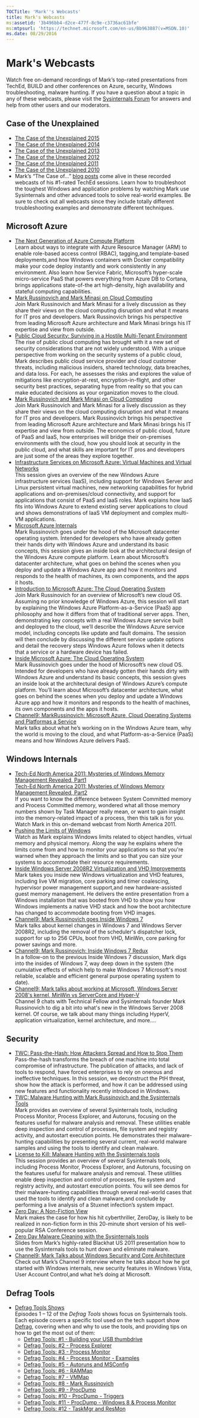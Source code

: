 ```yaml
---
TOCTitle: 'Mark''s Webcasts' 
title: Mark's Webcasts 
ms:assetid: '3b496bb4-d2ce-477f-8c9e-c3736ac61bfe' 
ms:mtpsurl: 'https://technet.microsoft.com/en-us/Bb963887(v=MSDN.10)' 
ms.date: 08/29/2016
---
```


Mark's Webcasts
===============

Watch free on-demand recordings of Mark’s top-rated presentations from
TechEd, BUILD and other conferences on Azure, security, Windows
troubleshooting, malware hunting. If you have a question about a topic
in any of these webcasts, please visit the [Sysinternals
Forum](http://forum.sysinternals.com/) for answers and help from other
users and our moderators.


## Case of the Unexplained

 - [The Case of the Unexplained 2015](http://channel9.msdn.com/events/ignite/2015/brk3316)  
 - [The Case of the Unexplained 2014](http://channel9.msdn.com/events/teched/northamerica/2014/win-b354)  
 - [The Case of the Unexplained 2013](http://channel9.msdn.com/events/teched/northamerica/2013/wca-b306#fbid=iji0b0vlcbg)  
 - [The Case of the Unexplained 2012](http://channel9.msdn.com/events/teched/northamerica/2012/wcl301)  
 - [The Case of the Unexplained 2011](http://channel9.msdn.com/events/teched/northamerica/2011/wcl304)  
 - [The Case of the Unexplained 2010](http://channel9.msdn.com/events/teched/northamerica/2010/wcl315)  
 - Mark’s  “The Case of…” [blog posts](http://technet.microsoft.com/en-us/sysinternals/bb963890.aspx) come alive in  these recorded webcasts of his #1-rated TechEd sessions. Learn how to troubleshoot the toughest Windows and application problems by watching Mark use Sysinternals and other advanced tools to solve real-world examples. Be sure to check out all webcasts since they include totally different troubleshooting examples and demonstrate different techniques. 


## Microsoft Azure

 - [The Next Generation of  Azure Compute Platform](http://channel9.msdn.com/events/build/2015/3-618)  
Learn about ways to  integrate with Azure Resource Manager (ARM) to  enable  role-based  access  control (RBAC), tagging,and template-based  deployments,and how Windows containers  with Docker  compatibility make your code deploy  instantly and work consistently in  any environment. Also learn how Service Fabric, Microsoft’s hyper-scale micro-service PaaS that powers  everything  from Azure DB  to  Cortana, brings  applications state-of-the art high-density, high availability and stateful computing capabilities. 
 - [Mark Russinovich and Mark Minasi  on  Cloud Computing](http://channel9.msdn.com/events/ignite/2015/brk2477)  
Join Mark Russinovich and Mark Minasi  for a lively  discussion  as  they share their views on  the cloud computing disruption  and what it  means for IT  pros and developers. Mark Russinovich brings  his perspective from leading Microsoft Azure architecture and Mark Minasi  brings  his IT  expertise and view from outside.
 - [Public Cloud Security: Surviving in a Hostile Multi-Tenant Environment](http://channel9.msdn.com/events/teched/northamerica/2014/dcim-b306)  
 The rise of  public  cloud computing has brought with it a new set of  security considerations  that are not widely  understood. With a unique  perspective from working on  the security systems of a public  cloud,  Mark describes public  cloud service provider and cloud customer threats, including malicious insiders, shared  technology, data breaches, and data loss. For each, he  assesses the risks and explores the value of  mitigations like encryption-at-rest, encryption-in-flight, and other security best practices,  separating  hype from reality so  that you can make educated decisions as  your organization moves to  the cloud.  
 - [Mark Russinovich and Mark Minasi  on  Cloud Computing](http://channel9.msdn.com/events/teched/northamerica/2014/dcim-b386)  
 Join Mark Russinovich and Mark Minasi  for a lively  discussion  as  they share their views on  the cloud computing disruption  and what it  means for IT  pros and developers. Mark Russinovich brings  his perspective from leading Microsoft Azure architecture and Mark Minasi  brings  his IT  expertise and view from outside. The economics of  public  cloud,  future  of  PaaS and IaaS, how enterprises will bridge  their on-premises environments with the cloud,  how you should  look at  security in  the public  cloud,  and what skills  are important for IT  pros and developers  are just some of  the areas they explore together. 
 - [Infrastructure Services on  Microsoft Azure:  Virtual Machines and Virtual Networks](http://channel9.msdn.com/events/teched/northamerica/2013/mdc-b212)  
 This session gives an  overview of  the new Windows Azure infrastructure  services (IaaS), including support for Windows Server  and Linux persistent  virtual machines, new networking  capabilities for hybrid  applications and on-premises/cloud connectivity, and support for applications that consist of  PaaS and IaaS roles.  Mark explains how IaaS fits into Windows Azure to  extend  existing server  applications to  cloud and shows demonstrations  of  IaaS VM  deployment  and complex multi-VM applications. 
 - [Microsoft  Azure Internals](http://channel9.msdn.com/events/teched/northamerica/2013/wad-b402)  
  Mark Russinovich goes under the hood of  the Microsoft datacenter  operating system. Intended for developers  who have already gotten their hands dirty with Windows Azure and understand  its basic concepts, this session gives an  inside  look at  the architectural design  of  the Windows Azure compute platform. Learn about Microsoft’s datacenter  architecture, what goes on  behind  the scenes  when you deploy  and update  a Windows Azure app and how it  monitors and responds to  the health  of  machines, its own components, and the apps it  hosts.  
 - [Introduction to  Microsoft Azure:  The Cloud Operating System](http://channel9.msdn.com/events/build/build2011/sac-852f)  
  Join Mark Russinovich for an  overview of  Microsoft’s new cloud OS. Assuming no  prior knowledge of  Windows Azure,  this session will start by  explaining  the Windows Azure Platform-as-a-Service (PaaS)  app philosophy  and how it  differs from that of  traditional server  apps. Then, demonstrating key concepts with a real Windows Azure service built and deployed to  the cloud,  we’ll describe the Windows Azure service model,  including concepts like update  and fault domains. The session will then conclude by  discussing  the different service update  options and detail  the recovery steps Windows Azure follows when it  detects that a service or a hardware device  has failed. 
 - [Inside Microsoft Azure:  The Cloud Operating System](http://channel9.msdn.com/events/build/build2011/sac-853t)  
  Mark Russinovich goes under the hood of  Microsoft’s new cloud OS. Intended for developers  who have already gotten  their hands dirty with Windows Azure and understand  its basic concepts, this session gives an  inside  look at  the architectural design  of  Windows Azure’s compute platform. You’ll  learn about Microsoft’s datacenter  architecture, what goes on  behind  the scenes  when you deploy  and update  a Windows Azure app and how it  monitors and responds to  the health  of  machines, its own components  and the apps it  hosts.  
 - [Channel9:  MarkRussinovich: Microsoft Azure,  Cloud Operating Systems and Platformas a Service](http://channel9.msdn.com/shows/going+deep/mark-russinovich-windows-azure-cloud-operating-systems-and-platform-as-a-service)  
 Mark talks about what he’s working on  in  the Windows Azure team, why the world is  moving  to  the cloud,  and what Platform-as-a-Service (PaaS)  means and how Windows Azure delivers PaaS.

## Windows Internals

 - [Tech-Ed North America 2011: Mysteries of  Windows Memory  Management  Revealed, Part1](http://channel9.msdn.com/events/teched/northamerica/2011/wcl405)  
[Tech-Ed North America 2011: Mysteries of  Windows Memory  Management  Revealed, Part2](http://channel9.msdn.com/events/teched/northamerica/2011/wcl406)  
If  you want to  know the difference  between System  Committed memory  and Process Committed memory, wondered what all those memory  numbers shown by  Task Manager really  mean, or  want to  gain insight into the memory-related  impact  of a process, then this talk is  for you. Watch Mark in  this on-demand webcast from North America 2011. 
 - [Pushing the Limits  of  Windows](https://channel9.msdn.com/events/teched/europe/2009/cli402)  
 Watch as  Mark explains Windows limits  related to  object  handles, virtual memory  and physical memory. Along the way he  explains where the limits  come from and how to  monitor your applications so  that you're  warned  when they approach the limits  and so  that you can size your systems to  accommodate their resource requirements. 
 - [Inside Windows Server  2008R2  Virtualization  and VHD Improvements](https://channel9.msdn.com/events/teched/northamerica/2009/vir401)  
Mark takes you inside  new Windows virtualization  and VHD features, including live VM  migration,  core parking and timer coalescing, hypervisor  power management  support,and new hardware-assisted guest memory  management. He  delivers the entire  presentation from a Windows installation that was booted  from VHD to  show you how Windows implements  a native  VHD stack and how the boot architecture has changed to  accommodate booting from VHD images. 
 - [Channel9:  Mark Russinovich goes Inside  Windows 7](http://channel9.msdn.com/shows/going+deep/mark-russinovich-inside-windows-7/)  
 Mark talks about kernel  changes in  Windows 7 and Windows Server  2008R2, including the removal of  the scheduler's dispatcher  lock, support for up  to  256 CPUs, boot from VHD, MinWin, core parking for power savings and more. 
 - [Channel9:  Mark Russinovich: Inside  Windows 7 Redux](http://channel9.msdn.com/shows/going+deep/mark-russinovich-inside-windows-7-redux)  
  In a follow-on to  the previous Inside  Windows 7 discussion, Mark digs into the insides of  Windows 7,  way deep down in  the system  (the cumulative effects of  which help to  make Windows 7 Microsoft's most reliable, scalable and efficient general purpose operating system  to  date).  
 - [Channel9:  Mark talks about working at  Microsoft,  Windows Server  2008's  kernel, MinWin  vs  ServerCore  and Hyper-V](http://channel9.msdn.com/shows/going+deep/mark-russinovich-on-working-at-microsoft-windows-server-2008-kernel-minwin-vs-servercore-hyperv/)  
 Channel 9 chats with Technical Fellow  and Sysinternals founder Mark Russinovich to  dig a bit into what's  new in  the Windows Server  2008 kernel. Of  course, we  talk about many things  including HyperV, application virtualization, kernel  architecture, and more....


## Security

 - [TWC: Pass-the-Hash:  How Attackers Spread  and How to  Stop Them](http://channel9.msdn.com/events/teched/northamerica/2014/dcim-b359)  
  Pass-the-hash transforms  the breach  of  one machine into total compromise  of  infrastructure. The publication of  attacks, and lack of  tools to  respond, have forced  enterprises to  rely on  onerous and ineffective techniques. In  this session, we  deconstruct the PtH threat, show how the attack  is  performed,  and how it  can be  addressed using new features and functionality recently introduced  in  Windows.
 - [TWC: Malware Hunting with Mark Russinovich and the Sysinternals Tools](http://channel9.msdn.com/events/teched/northamerica/2014/dcim-b368)  
 Mark provides an  overview of  several Sysinternals tools,  including Process Monitor, Process Explorer, and Autoruns, focusing on  the features useful  for malware analysis and removal. These utilities enable  deep inspection  and control of  processes,  file system  and registry activity, and autostart execution points. He  demonstrates their malware-hunting capabilities by  presenting  several current, real-world  malware samples and using the tools to  identify and clean malware.
 - [License to  Kill: Malware Hunting with the Sysinternals tools](http://channel9.msdn.com/events/teched/northamerica/2013/atc-b308)  
  This session provides an  overview of  several Sysinternals tools,  including Process Monitor, Process Explorer, and Autoruns, focusing on  the features useful  for malware analysis and removal. These utilities enable  deep inspection  and control of  processes,  file system  and registry activity, and autostart execution points. You will see demos for their malware-hunting capabilities through several real-world  cases that used the tools to  identify and clean malware,and conclude by  performing  a live analysis of a Stuxnet infection’s system  impact. 
 - [Zero Day: A Non-Fiction View](http://www.youtube.com/watch?v=sx7lxvb5zd8)  
  Mark makes the case for how his hit cyberthriller,  ZeroDay, is  likely  to  be  realized in non-fiction form in  this 20-minute short version of  his well-popular RSA Conference  session.
 - [Zero Day Malware Cleaning with the Sysinternals tools](http://download.sysinternals.com/files/SysinternalsMalwareCleaning.pdf)  
 Slides  from Mark’s  highly-rated Blackhat US  2011 presentation  how to  use the Sysinternals tools to  hunt down and eliminate malware.
 - [Channel9:  Mark Talks about Windows Security and Core Architecture](http://channel9.msdn.com/showpost.aspx?postid=294410)  
Check out Mark’s  Channel 9 interview where he  talks about how he  got started with Windows internals,  new security features in  Windows Vista,  User Account Control,and what he’s doing at  Microsoft.  

## Defrag Tools

- [Defrag Tools Shows](http://channel9.msdn.com/shows/defrag-tools)  
  Episodes 1 – 12 of the *Defrag Tools* shows focus on Sysinternals tools. Each episode covers a specific tool used on the tech support show [Defrag](http://channel9.msdn.com/shows/the-defrag-show), covering when
  and why to use the tools, and providing tips on how to get the most out of them:
  - [Defrag Tools: #1 - Building your USB thumbdrive](http://channel9.msdn.com/shows/defrag-tools/defrag-tools-building-your-usb-thumbdrive)
  - [Defrag Tools: #2 - Process Explorer](http://channel9.msdn.com/shows/defrag-tools/defrag-tools-2-process-explorer)
  - [Defrag Tools: #3 - Process Monitor](http://channel9.msdn.com/shows/defrag-tools/defrag-tools-3-process-monitor)
  - [Defrag Tools: #4 - Process Monitor - Examples](http://channel9.msdn.com/shows/defrag-tools/defrag-tools-4-process-monitor)
  - [Defrag Tools: #5 - Autoruns and MSConfig](http://channel9.msdn.com/shows/defrag-tools/defrag-tools-5-autoruns)
  - [Defrag Tools: #6 - RAMMap](http://channel9.msdn.com/shows/defrag-tools/defrag-tools-6-rammap)
  - [Defrag Tools: #7 - VMMap](http://channel9.msdn.com/shows/defrag-tools/defrag-tools-7-vmmap)
  - [Defrag Tools: #8 - Mark Russinovich](http://channel9.msdn.com/shows/defrag-tools/defrag-tools-8-mark-russinovich)
  - [Defrag Tools: #9 - ProcDump](http://channel9.msdn.com/shows/defrag-tools/defrag-tools-9-procdump)
  - [Defrag Tools: #10 - ProcDump - Triggers](http://channel9.msdn.com/shows/defrag-tools/defrag-tools-10-procdump-triggers)
  - [Defrag Tools: #11 - ProcDump - Windows 8 & Process Monitor](http://channel9.msdn.com/shows/defrag-tools/defrag-tools-11-procdump-windows-8--process-monitor)
  - [Defrag Tools: #12 - TaskMgr and ResMon](http://channel9.msdn.com/shows/defrag-tools/defrag-tools-12-taskmgr-and-resmon)
